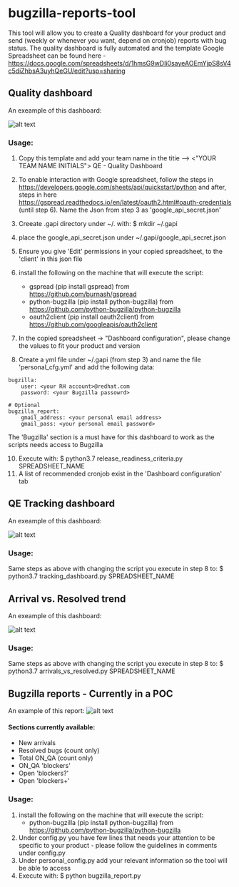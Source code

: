 # bugzilla-reports-tool

This tool will allow you to create a Quality dashboard for your product and send (weekly or whenever you want, depend on cronjob) reports with bug status.
The quality dashboard is fully automated and the template Google Spreadsheet can be found here - https://docs.google.com/spreadsheets/d/1hmsG9wDIi0sayeAOEmYjpS8sV4c5diZhbsA3uyhQeGU/edit?usp=sharing

## Quality dashboard
An exeample of this dashboard:

![alt text](https://github.com/RazTamir/bugzilla-reports-tool/blob/master/pics/Screenshot%20from%202019-12-02%2012-35-18.png)

### Usage:

1. Copy this template and add your team name in the titie --> <"YOUR TEAM NAME INITIALS"> QE - Quality Dashboard

2. To enable interaction with Google spreadsheet, follow the steps in https://developers.google.com/sheets/api/quickstart/python and after, steps in here https://gspread.readthedocs.io/en/latest/oauth2.html#oauth-credentials (until step 6). 
Name the Json from step 3 as 'google_api_secret.json'
3. Creeate .gapi directory under ~/. with: $ mkdir ~/.gapi
5. place the google_api_secret.json under ~/.gapi/google_api_secret.json
6. Ensure you give 'Edit' permissions in your copied spreadsheet, to the 'client' in this json file
7. install the following on the machine that will execute the script:
   - gspread (pip install gspread) from https://github.com/burnash/gspread 
   - python-bugzilla (pip install python-bugzilla) from https://github.com/python-bugzilla/python-bugzilla 
   - oauth2client (pip install oauth2client) from https://github.com/googleapis/oauth2client
8. In the copied spreadsheet -> "Dashboard configuration", please change the values to fit your product and version
9. Create a yml file under ~/.gapi (from step 3) and name the file 'personal_cfg.yml' and add the following data:
```
bugzilla:
    user: <your RH account>@redhat.com
    password: <your Bugzilla passowrd>

# Optional
bugzilla_report:
    gmail_address: <your personal email address>
    gmail_pass: <your personal email password>
```
The 'Bugzilla' section is a must have for this dashboard to work as the scripts needs access to Bugzilla

10. Execute with: $ python3.7 release_readiness_criteria.py SPREADSHEET_NAME
11. A list of recommended cronjob exist in the 'Dashboard configuration' tab

## QE Tracking dashboard
An exeample of this dashboard:

![alt text](https://github.com/RazTamir/bugzilla-reports-tool/blob/master/pics/Screenshot%20from%202019-10-28%2012-46-50.png)
### Usage:
Same steps as above with changing the script you execute in step 8 to:
$ python3.7 tracking_dashboard.py SPREADSHEET_NAME

## Arrival vs. Resolved trend
An exeample of this dashboard:

![alt text](https://github.com/RazTamir/bugzilla-reports-tool/blob/master/pics/Screenshot%20from%202019-11-18%2018-04-00.png)
### Usage:
Same steps as above with changing the script you execute in step 8 to:
$ python3.7 arrivals_vs_resolved.py SPREADSHEET_NAME


## Bugzilla reports - Currently in a POC
An example of this report:
![alt text](https://github.com/RazTamir/bugzilla-reports-tool/blob/master/pics/Screenshot%20from%202019-11-04%2019-49-55.png)


#### Sections currently available:
* New arrivals
* Resolved bugs (count only)
* Total ON_QA (count only)
* ON_QA 'blockers'
* Open 'blockers?'
* Open 'blockers+'

### Usage:
1. install the following on the machine that will execute the script:
   - python-bugzilla (pip install python-bugzilla) from https://github.com/python-bugzilla/python-bugzilla 
2. Under config.py you have few lines that needs your attention to be specific to your product - please follow the guidelines in comments under config.py
3. Under personal_config.py add your relevant information so the tool will be able to access
4. Execute with: $ python bugzilla_report.py

